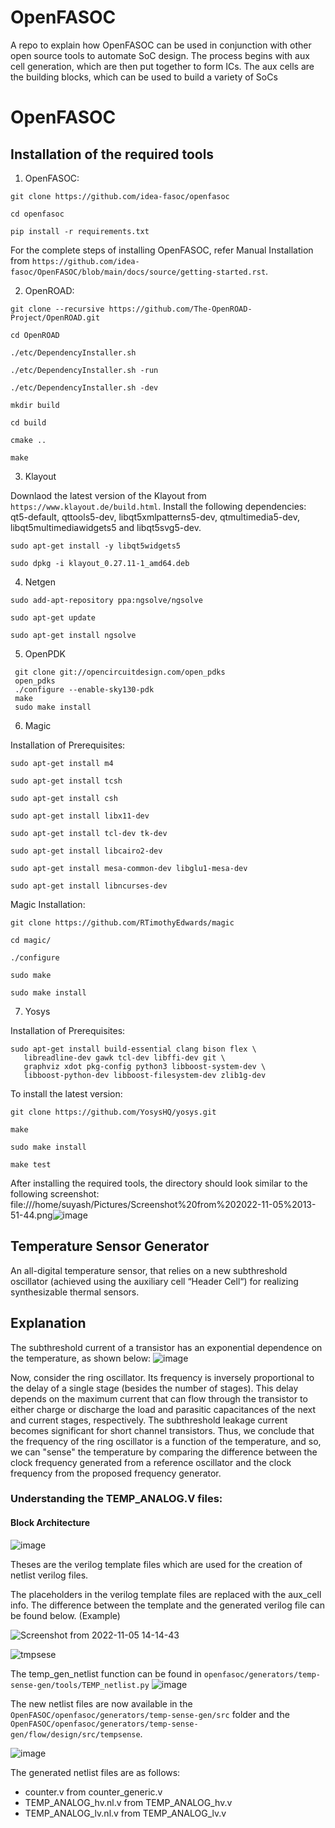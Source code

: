 # OpenFASOC
A repo to explain how OpenFASOC can be used in conjunction with other open source tools to automate SoC design. The process begins with aux cell generation, which are then put together to form ICs. The aux cells are the building blocks, which can be used to build a variety of SoCs
# OpenFASOC

## Installation of the required tools

1. OpenFASOC:

```
git clone https://github.com/idea-fasoc/openfasoc

cd openfasoc

pip install -r requirements.txt

```

For the complete steps of installing OpenFASOC, refer Manual Installation from  `https://github.com/idea-fasoc/OpenFASOC/blob/main/docs/source/getting-started.rst`.

2. OpenROAD:

```
git clone --recursive https://github.com/The-OpenROAD-Project/OpenROAD.git

cd OpenROAD

./etc/DependencyInstaller.sh

./etc/DependencyInstaller.sh -run

./etc/DependencyInstaller.sh -dev

mkdir build

cd build

cmake ..

make

```


3. Klayout

Downlaod the latest version of the Klayout from `https://www.klayout.de/build.html`. Install the following dependencies: qt5-default, qttools5-dev, libqt5xmlpatterns5-dev, qtmultimedia5-dev, libqt5multimediawidgets5 and libqt5svg5-dev.
```
sudo apt-get install -y libqt5widgets5

sudo dpkg -i klayout_0.27.11-1_amd64.deb

```

4. Netgen

```
sudo add-apt-repository ppa:ngsolve/ngsolve

sudo apt-get update

sudo apt-get install ngsolve

```


5. OpenPDK

```
 git clone git://opencircuitdesign.com/open_pdks
 open_pdks
 ./configure --enable-sky130-pdk
 make
 sudo make install
```


6. Magic

Installation of Prerequisites:
```
sudo apt-get install m4

sudo apt-get install tcsh

sudo apt-get install csh

sudo apt-get install libx11-dev

sudo apt-get install tcl-dev tk-dev

sudo apt-get install libcairo2-dev

sudo apt-get install mesa-common-dev libglu1-mesa-dev

sudo apt-get install libncurses-dev
```

Magic Installation:
```
git clone https://github.com/RTimothyEdwards/magic

cd magic/

./configure

sudo make

sudo make install
```

7. Yosys


Installation of Prerequisites:
```
sudo apt-get install build-essential clang bison flex \
   libreadline-dev gawk tcl-dev libffi-dev git \
   graphviz xdot pkg-config python3 libboost-system-dev \
   libboost-python-dev libboost-filesystem-dev zlib1g-dev
```

To install the latest version:
```
git clone https://github.com/YosysHQ/yosys.git

make

sudo make install 

make test
```


After installing the required tools, the directory should look similar to the following screenshot:
file:///home/suyash/Pictures/Screenshot%20from%202022-11-05%2013-51-44.png![image](https://user-images.githubusercontent.com/84946358/200110750-9888c2d7-30c9-464b-b320-2b68acf725bf.png)



## Temperature Sensor Generator
An all-digital temperature sensor, that relies on a new subthreshold oscillator (achieved using the auxiliary cell “Header Cell“) for realizing synthesizable thermal sensors.

## Explanation
The subthreshold current of a transistor has an exponential dependence on the temperature, as shown below:
![image](https://user-images.githubusercontent.com/84946358/200111207-91b8a292-a51d-4acd-807a-b3c8dbe3cc23.png)

Now, consider the ring oscillator. Its frequency is inversely proportional to the delay of a single stage (besides the number of stages). This delay depends on the maximum current that can flow through the transistor to either charge or discharge the load and parasitic capacitances of the next and current stages, respectively. The subthreshold leakage current becomes significant for short channel transistors. Thus, we conclude that the frequency of the ring oscillator is a function of the temperature, and so, we can "sense" the temperature by comparing the difference between the clock frequency generated from a reference oscillator and the clock frequency from the proposed frequency generator.


### Understanding the TEMP_ANALOG.V files:

#### Block Architecture

![image](https://user-images.githubusercontent.com/110079729/199910810-4962f9ed-95e8-4857-ae3f-8acf9d9fe634.png)



Theses are the verilog template files which are used for the creation of netlist verilog files.

The placeholders in the verilog template files are replaced with the aux_cell info. The difference between the template and the generated verilog file can be found below. (Example)

![Screenshot from 2022-11-05 14-14-43](https://user-images.githubusercontent.com/84946358/200112246-11cee754-8cb0-4a76-8e21-695352917aa6.png)

![tmpsese](https://user-images.githubusercontent.com/84946358/200111871-44cdc3cd-c7da-47bf-a709-7054363927f2.png)


The temp_gen_netlist function can be found in ``` openfasoc/generators/temp-sense-gen/tools/TEMP_netlist.py ```
![image](https://user-images.githubusercontent.com/110079729/199912171-8b1a8c07-f80b-4853-8688-4e7d59bc7eac.png)


The new netlist files are now available in the ```OpenFASOC/openfasoc/generators/temp-sense-gen/src``` folder and the ```OpenFASOC/openfasoc/generators/temp-sense-gen/flow/design/src/tempsense```.

![image](https://user-images.githubusercontent.com/110079729/199912506-0c4df66b-e0fd-4c81-8ed3-f6f8d2a6d967.png)


The generated netlist files are as follows:

* counter.v from counter_generic.v
* TEMP_ANALOG_hv.nl.v from TEMP_ANALOG_hv.v
* TEMP_ANALOG_lv.nl.v from TEMP_ANALOG_lv.v






